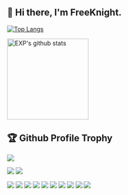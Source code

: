 ## 👋  Hi there, I'm FreeKnight. 

<!--BGN_SECTION:github-readme-stats-->

[![Top Langs](https://github-readme-stats.vercel.app/api/top-langs/?username=duzhi5368&layout=compact&hide=HTML)](https://github.com/duzhi5368)

<a href="https://duzhi5368.github.io/OLDPAGE/" target="_blank">
  <img height="190" align="center" src="https://github-readme-stats.vercel.app/api?username=duzhi5368&count_private=true&include_all_commits=true&hide=prs,issues,contribs&card_width=400&show_icons=true&theme=gruvbox" alt="EXP's github stats" />
</a>
<!--END_SECTION:github-readme-stats-->


<!-- github profile -->
<h2>🏆 Github Profile Trophy</h2>
<img src="https://github-profile-trophy.vercel.app/?username=duzhi5368&column=7&theme=dark_lover&&no-frame=true&title=MultiLanguage,Stars,Repositories,Followers,Commits"/>
<!--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-->


![](https://komarev.com/ghpvc/?username=duzhi5368&color=fc466b&style=plastic&label=Profile+Views)
![](https://hit.yhype.me/github/profile?user_id=duzhi5368)

[![](https://github-readme-stats.vercel.app/api/pin/?username=duzhi5368&repo=AwesomeAllInOne)](https://github.com/duzhi5368/AwesomeAllInOne)
[![](https://github-readme-stats.vercel.app/api/pin/?username=duzhi5368&repo=FKGoTrojan)](https://github.com/duzhi5368/FKGoTrojan)
[![](https://github-readme-stats.vercel.app/api/pin/?username=duzhi5368&repo=FKEngine)](https://github.com/duzhi5368/FKEngine)
[![](https://github-readme-stats.vercel.app/api/pin/?username=duzhi5368&repo=FKGoServer)](https://github.com/duzhi5368/FKGoServer)
[![](https://github-readme-stats.vercel.app/api/pin/?username=duzhi5368&repo=FKServer2)](https://github.com/duzhi5368/FKServer2)
[![](https://github-readme-stats.vercel.app/api/pin/?username=duzhi5368&repo=FKHIDKeyboardSimTest)](https://github.com/duzhi5368/FKHIDKeyboardSimTest)
[![](https://github-readme-stats.vercel.app/api/pin/?username=duzhi5368&repo=FKCocos2dxWrapper_2.x)](https://github.com/duzhi5368/FKCocos2dxWrapper_2.x)
[![](https://github-readme-stats.vercel.app/api/pin/?username=duzhi5368&repo=FK2DGame)](https://github.com/duzhi5368/FK2DGame)
[![](https://github-readme-stats.vercel.app/api/pin/?username=duzhi5368&repo=FKGoBigdataAPIFramework)](https://github.com/duzhi5368/FKGoBigdataAPIFramework)
[![](https://github-readme-stats.vercel.app/api/pin/?username=duzhi5368&repo=FKTheLostLand)](https://github.com/duzhi5368/FKTheLostLand)
